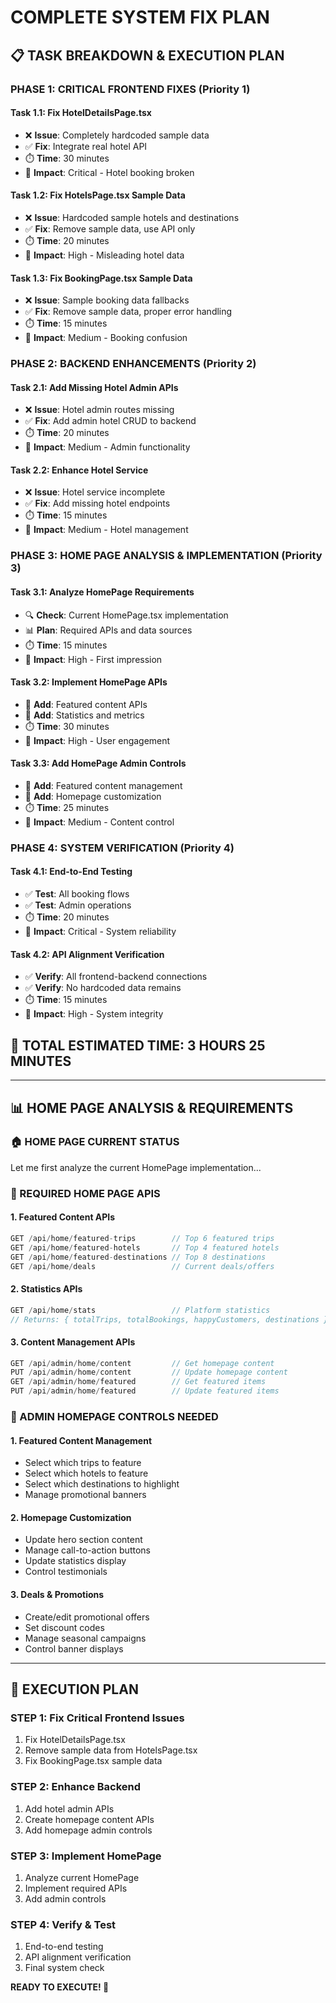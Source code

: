 # COMPLETE SYSTEM FIX PLAN

## 📋 **TASK BREAKDOWN & EXECUTION PLAN**

### **PHASE 1: CRITICAL FRONTEND FIXES (Priority 1)**

#### **Task 1.1: Fix HotelDetailsPage.tsx**
- ❌ **Issue**: Completely hardcoded sample data
- ✅ **Fix**: Integrate real hotel API
- ⏱️ **Time**: 30 minutes
- 🎯 **Impact**: Critical - Hotel booking broken

#### **Task 1.2: Fix HotelsPage.tsx Sample Data**
- ❌ **Issue**: Hardcoded sample hotels and destinations
- ✅ **Fix**: Remove sample data, use API only
- ⏱️ **Time**: 20 minutes
- 🎯 **Impact**: High - Misleading hotel data

#### **Task 1.3: Fix BookingPage.tsx Sample Data**
- ❌ **Issue**: Sample booking data fallbacks
- ✅ **Fix**: Remove sample data, proper error handling
- ⏱️ **Time**: 15 minutes
- 🎯 **Impact**: Medium - Booking confusion

### **PHASE 2: BACKEND ENHANCEMENTS (Priority 2)**

#### **Task 2.1: Add Missing Hotel Admin APIs**
- ❌ **Issue**: Hotel admin routes missing
- ✅ **Fix**: Add admin hotel CRUD to backend
- ⏱️ **Time**: 20 minutes
- 🎯 **Impact**: Medium - Admin functionality

#### **Task 2.2: Enhance Hotel Service**
- ❌ **Issue**: Hotel service incomplete
- ✅ **Fix**: Add missing hotel endpoints
- ⏱️ **Time**: 15 minutes
- 🎯 **Impact**: Medium - Hotel management

### **PHASE 3: HOME PAGE ANALYSIS & IMPLEMENTATION (Priority 3)**

#### **Task 3.1: Analyze HomePage Requirements**
- 🔍 **Check**: Current HomePage.tsx implementation
- 📊 **Plan**: Required APIs and data sources
- ⏱️ **Time**: 15 minutes
- 🎯 **Impact**: High - First impression

#### **Task 3.2: Implement HomePage APIs**
- 🎯 **Add**: Featured content APIs
- 🎯 **Add**: Statistics and metrics
- ⏱️ **Time**: 30 minutes
- 🎯 **Impact**: High - User engagement

#### **Task 3.3: Add HomePage Admin Controls**
- 🎯 **Add**: Featured content management
- 🎯 **Add**: Homepage customization
- ⏱️ **Time**: 25 minutes
- 🎯 **Impact**: Medium - Content control

### **PHASE 4: SYSTEM VERIFICATION (Priority 4)**

#### **Task 4.1: End-to-End Testing**
- ✅ **Test**: All booking flows
- ✅ **Test**: Admin operations
- ⏱️ **Time**: 20 minutes
- 🎯 **Impact**: Critical - System reliability

#### **Task 4.2: API Alignment Verification**
- ✅ **Verify**: All frontend-backend connections
- ✅ **Verify**: No hardcoded data remains
- ⏱️ **Time**: 15 minutes
- 🎯 **Impact**: High - System integrity

## 🎯 **TOTAL ESTIMATED TIME: 3 HOURS 25 MINUTES**

---

## 📊 **HOME PAGE ANALYSIS & REQUIREMENTS**

### **🏠 HOME PAGE CURRENT STATUS**
Let me first analyze the current HomePage implementation...

### **🎯 REQUIRED HOME PAGE APIS**

#### **1. Featured Content APIs**
```javascript
GET /api/home/featured-trips        // Top 6 featured trips
GET /api/home/featured-hotels       // Top 4 featured hotels  
GET /api/home/featured-destinations // Top 8 destinations
GET /api/home/deals                 // Current deals/offers
```

#### **2. Statistics APIs**
```javascript
GET /api/home/stats                 // Platform statistics
// Returns: { totalTrips, totalBookings, happyCustomers, destinations }
```

#### **3. Content Management APIs**
```javascript
GET /api/admin/home/content         // Get homepage content
PUT /api/admin/home/content         // Update homepage content
GET /api/admin/home/featured        // Get featured items
PUT /api/admin/home/featured        // Update featured items
```

### **🎯 ADMIN HOMEPAGE CONTROLS NEEDED**

#### **1. Featured Content Management**
- Select which trips to feature
- Select which hotels to feature  
- Select which destinations to highlight
- Manage promotional banners

#### **2. Homepage Customization**
- Update hero section content
- Manage call-to-action buttons
- Update statistics display
- Control testimonials

#### **3. Deals & Promotions**
- Create/edit promotional offers
- Set discount codes
- Manage seasonal campaigns
- Control banner displays

---

## 🚀 **EXECUTION PLAN**

### **STEP 1: Fix Critical Frontend Issues**
1. Fix HotelDetailsPage.tsx
2. Remove sample data from HotelsPage.tsx
3. Fix BookingPage.tsx sample data

### **STEP 2: Enhance Backend**
1. Add hotel admin APIs
2. Create homepage content APIs
3. Add homepage admin controls

### **STEP 3: Implement HomePage**
1. Analyze current HomePage
2. Implement required APIs
3. Add admin controls

### **STEP 4: Verify & Test**
1. End-to-end testing
2. API alignment verification
3. Final system check

**READY TO EXECUTE! 🎯**